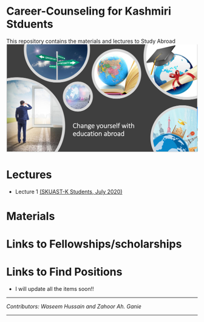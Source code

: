 # Career-Counseling for Kashmiri Stduents

This repository contains the materials and lectures to Study Abroad
![](www/image.png)


# Lectures

- Lecture 1 [(SKUAST-K Students, July 2020)](https://github.com/whussain2/Career-Counseling/blob/gh-pages/Lectures/Counselling_SKUAST-K.pdf)

# Materials

# Links to Fellowships/scholarships

# Links to Find Positions


- I will update all the items soon!!

****
*Contributors: Waseem Hussain and Zahoor Ah. Ganie*
****
